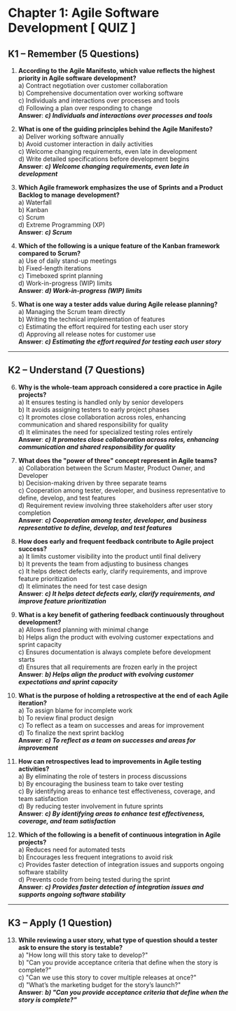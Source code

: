 # Chapter 1: Agile Software Development [ QUIZ ]

## K1 – Remember (5 Questions)

1. **According to the Agile Manifesto, which value reflects the highest priority in Agile software development?**  
   a) Contract negotiation over customer collaboration  
   b) Comprehensive documentation over working software  
   c) Individuals and interactions over processes and tools  
   d) Following a plan over responding to change  
   **Answer**: ***c) Individuals and interactions over processes and tools***

2. **What is one of the guiding principles behind the Agile Manifesto?**  
   a) Deliver working software annually  
   b) Avoid customer interaction in daily activities  
   c) Welcome changing requirements, even late in development  
   d) Write detailed specifications before development begins  
   **Answer**: ***c) Welcome changing requirements, even late in development***

3. **Which Agile framework emphasizes the use of Sprints and a Product Backlog to manage development?**  
   a) Waterfall  
   b) Kanban  
   c) Scrum  
   d) Extreme Programming (XP)  
   **Answer**: ***c) Scrum***

4. **Which of the following is a unique feature of the Kanban framework compared to Scrum?**  
   a) Use of daily stand-up meetings  
   b) Fixed-length iterations  
   c) Timeboxed sprint planning  
   d) Work-in-progress (WIP) limits  
   **Answer**: ***d) Work-in-progress (WIP) limits***

5. **What is one way a tester adds value during Agile release planning?**  
   a) Managing the Scrum team directly  
   b) Writing the technical implementation of features  
   c) Estimating the effort required for testing each user story  
   d) Approving all release notes for customer use  
   **Answer**: ***c) Estimating the effort required for testing each user story***

---

## K2 – Understand (7 Questions)

6. **Why is the whole-team approach considered a core practice in Agile projects?**  
   a) It ensures testing is handled only by senior developers  
   b) It avoids assigning testers to early project phases  
   c) It promotes close collaboration across roles, enhancing communication and shared responsibility for quality  
   d) It eliminates the need for specialized testing roles entirely  
   **Answer**: ***c) It promotes close collaboration across roles, enhancing communication and shared responsibility for quality***

7. **What does the "power of three" concept represent in Agile teams?**  
   a) Collaboration between the Scrum Master, Product Owner, and Developer  
   b) Decision-making driven by three separate teams  
   c) Cooperation among tester, developer, and business representative to define, develop, and test features  
   d) Requirement review involving three stakeholders after user story completion  
   **Answer**: ***c) Cooperation among tester, developer, and business representative to define, develop, and test features***

8. **How does early and frequent feedback contribute to Agile project success?**  
   a) It limits customer visibility into the product until final delivery  
   b) It prevents the team from adjusting to business changes  
   c) It helps detect defects early, clarify requirements, and improve feature prioritization  
   d) It eliminates the need for test case design  
   **Answer**: ***c) It helps detect defects early, clarify requirements, and improve feature prioritization***

9. **What is a key benefit of gathering feedback continuously throughout development?**  
   a) Allows fixed planning with minimal change  
   b) Helps align the product with evolving customer expectations and sprint capacity  
   c) Ensures documentation is always complete before development starts  
   d) Ensures that all requirements are frozen early in the project  
   **Answer**: ***b) Helps align the product with evolving customer expectations and sprint capacity***

10. **What is the purpose of holding a retrospective at the end of each Agile iteration?**  
    a) To assign blame for incomplete work  
    b) To review final product design  
    c) To reflect as a team on successes and areas for improvement  
    d) To finalize the next sprint backlog  
    **Answer**: ***c) To reflect as a team on successes and areas for improvement***

11. **How can retrospectives lead to improvements in Agile testing activities?**  
    a) By eliminating the role of testers in process discussions  
    b) By encouraging the business team to take over testing  
    c) By identifying areas to enhance test effectiveness, coverage, and team satisfaction  
    d) By reducing tester involvement in future sprints  
    **Answer**: ***c) By identifying areas to enhance test effectiveness, coverage, and team satisfaction***

12. **Which of the following is a benefit of continuous integration in Agile projects?**  
    a) Reduces need for automated tests  
    b) Encourages less frequent integrations to avoid risk  
    c) Provides faster detection of integration issues and supports ongoing software stability  
    d) Prevents code from being tested during the sprint  
    **Answer**: ***c) Provides faster detection of integration issues and supports ongoing software stability***

---

## K3 – Apply (1 Question)

13. **While reviewing a user story, what type of question should a tester ask to ensure the story is testable?**  
    a) "How long will this story take to develop?"  
    b) "Can you provide acceptance criteria that define when the story is complete?"  
    c) "Can we use this story to cover multiple releases at once?"  
    d) "What’s the marketing budget for the story’s launch?"  
    **Answer**: ***b) "Can you provide acceptance criteria that define when the story is complete?"***

